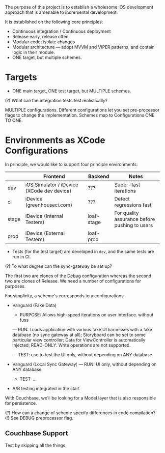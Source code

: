 The purpose of this project is to establish a wholesome iOS development
approach that is amenable to incremental development.

It is established on the following core principles:

 - Continuous integration / Continuous deployment
 - Release early, release often
 - Modular code; isolate changes
 - Modular architecture — adopt MVVM and VIPER patterns, and contain logic in their module.
 - ONE target, but multiple schemes.

Targets
=======

 - ONE main target, ONE test target, but MULTIPLE schemes.

(?) What can the integration tests test realistically?

MULTIPLE configurations. Different configurations let you set pre-processor flags to change the implementation.
Schemes map to Configurations ONE TO ONE.


Environments as XCode Configurations
====================================

In principle, we would like to support four principle environments:

|            | Frontend                                    | Backend    | Notes                                         |
|------------|---------------------------------------------|------------|-----------------------------------------------|
| dev        | iOS Simulator /  iDevice (XCode dev device) | ???        | Super-fast iterations                         |
| ci         | iDevice (greenhouseci.com)                  | ???        | Detect regressions fast                       |
| stage      | iDevice (Internal Testers)                  | loaf-stage | For quality assurance before pushing to users |
| prod       | iDevice (External Testers)                  | loaf-prod  |                                               |

 - Tests (for the test target) are developed in `dev`, and the same tests are run in CI.

(?) To what degree can the sync-gateway be set up?

The first two are clones of the Debug configuration whereas the second two are clones of Release.
We need a number of configurations for purposes.

For simplicity, a scheme's corresponds to a configurations

 - Vanguard (Fake Data)
    - PURPOSE: Allows high-speed iterations on user interface.  without fuss

    — RUN:  Loads application with various fake UI harnesses with a fake database (no sync gateway at all);
            Storyboard can be set to some particular view controller;
            Data for ViewController is automatically injected;
            READ-ONLY. Write operations are not supported.

    — TEST: use to test the UI only, without depending on ANY database

 - Vanguard (Local Sync Gateway)
    — RUN:  UI only, without depending on ANY database
    - TEST: ...

 - A/B testing integrated in the start

With Couchbase, we'll be looking for a Model layer that is also responsible for persistence.

(?) How can a change of scheme specify differences in code compilation?
(!) See DEBUG preprocessor flag.

Couchbase Support
-----------------

Test by skipping all the things
